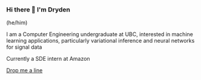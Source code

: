 ### Hi there 👋 I'm Dryden

(he/him)

I am a Computer Engineering undergraduate at UBC, interested in machine learning applications, particularly variational inference and neural networks for signal data 

Currently a SDE intern at Amazon

[Drop me a line](dryden.wiebe@gmail.com)

<!--
**drydenwiebe/drydenwiebe** is a ✨ _special_ ✨ repository because its `README.md` (this file) appears on your GitHub profile.

Here are some ideas to get you started:

- 🔭 I’m currently working on ...
- 🌱 I’m currently learning ...
- 👯 I’m looking to collaborate on ...
- 🤔 I’m looking for help with ...
- 💬 Ask me about ...
- 📫 How to reach me: ...
- 😄 Pronouns: ...
- ⚡ Fun fact: ...
-->
